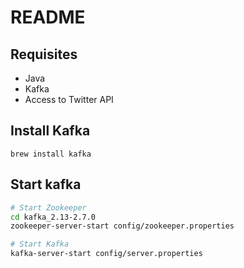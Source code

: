 # README

## Requisites
* Java 
* Kafka
* Access to Twitter API

## Install Kafka
```
brew install kafka
```

## Start kafka

```sh
# Start Zookeeper
cd kafka_2.13-2.7.0
zookeeper-server-start config/zookeeper.properties

# Start Kafka
kafka-server-start config/server.properties
```
